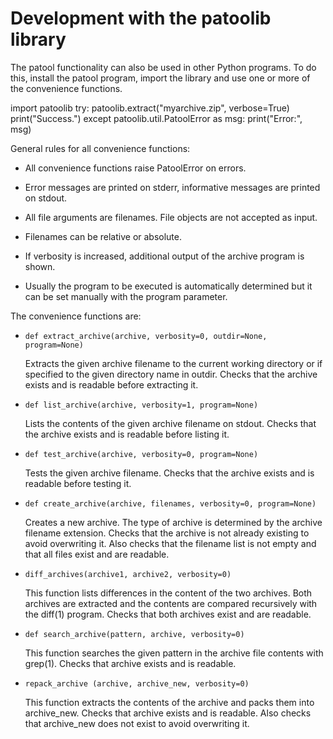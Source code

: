 Development with the patoolib library
======================================

The patool functionality can also be used in other Python programs.
To do this, install the patool program, import the library and
use one or more of the convenience functions.

import patoolib
try:
    patoolib.extract("myarchive.zip", verbose=True)
    print("Success.")
except patoolib.util.PatoolError as msg:
    print("Error:", msg)

General rules for all convenience functions:

* All convenience functions raise PatoolError on errors.

* Error messages are printed on stderr, informative messages
  are printed on stdout.

* All file arguments are filenames. File objects are not accepted
  as input.

* Filenames can be relative or absolute.

* If verbosity is increased, additional output of the archive
  program is shown.

* Usually the program to be executed is automatically determined
  but it can be set manually with the program parameter.

The convenience functions are:

* ``def extract_archive(archive, verbosity=0, outdir=None, program=None)``

  Extracts the given archive filename to the current working directory
  or if specified to the given directory name in outdir.
  Checks that the archive exists and is readable before extracting it.

* ``def list_archive(archive, verbosity=1, program=None)``

  Lists the contents of the given archive filename on stdout.
  Checks that the archive exists and is readable before listing it.

* ``def test_archive(archive, verbosity=0, program=None)``

  Tests the given archive filename.
  Checks that the archive exists and is readable before testing it.

* ``def create_archive(archive, filenames, verbosity=0, program=None)``

  Creates a new archive. The type of archive is determined
  by the archive filename extension.
  Checks that the archive is not already existing to avoid overwriting it.
  Also checks that the filename list is not empty and that all files exist
  and are readable.

* ``diff_archives(archive1, archive2, verbosity=0)``

  This function lists differences in the content of the two archives.
  Both archives are extracted and the contents are compared
  recursively with the diff(1) program.
  Checks that both archives exist and are readable.

* ``def search_archive(pattern, archive, verbosity=0)``

  This function searches the given pattern in the archive file contents
  with grep(1).
  Checks that archive exists and is readable.

* ``repack_archive (archive, archive_new, verbosity=0)``

  This function extracts the contents of the archive and packs them
  into archive_new.
  Checks that archive exists and is readable. Also checks that
  archive_new does not exist to avoid overwriting it.
